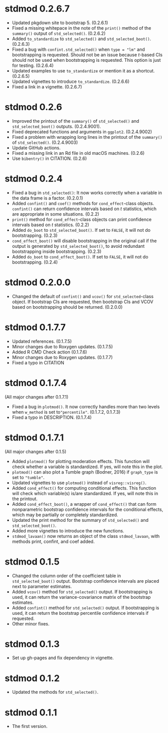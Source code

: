 # stdmod 0.2.6.7

- Updated pkgdown site to bootstrap 5. (0.2.6.1)
- Fixed a missing whitepace in the note of
  the `print()` method of the `summary()` output of
  `std_selected()`. (0.2.6.2)
- Added `to_standardize` to `std_selected()` and
  `std_selected_boot()`. (0.2.6.3)
- Fixed a bug with `confint.std_selected()` when
  `type = "lm"` and bootstrapping is requested. Should
  not be an issue because *t*-based CIs should not be
  used when bootstrapping is requested. This option
  is just for testing. (0.2.6.4)
- Updated examples to use `to_standardize` or
  mention it as a shortcut. (0.2.6.5)
- Updated vignettes to introduce `to_standardize`. (0.2.6.6)
- Fixed a link in a vignette. (0.2.6.7)

# stdmod 0.2.6

- Improved the printout of the `summary()` of `std_selected()`
  and `std_selected_boot()` outputs. (0.2.4.9001).
- Fixed deprecated functions and arguments in `ggplot2`. (0.2.4.9002)
- Fixed a problem  with wrapping long lines in the
  printout of the `summary()` of `std_selected()`. (0.2.4.9003)
- Update GitHub actions.
- Fixed a missing link in an Rd file in old macOS machines. (0.2.6)
- Use `bibentry()` in CITATION. (0.2.6)

# stdmod 0.2.4

- Fixed a bug in `std_selected()`: It now works correctly when
  a variable in the data frame is a factor. (0.2.0.1)
- Added `confint()` and `coef()` methods for `cond_effect`-class
  objects. `confint()` can return confidence intervals based on
  *t* statistics, which are appropriate in some situations. (0.2.2)
- `print()` method for `cond_effect`-class
  objects can print confidence intervals based on
  *t* statistics. (0.2.2)
- Added `do_boot` to `std_selected_boot()`. If set to `FALSE`,
  it will not do bootstrapping. (0.2.3)
- `cond_effect_boot()` will disable bootstrapping in the original
  call if the output is generated by `std_selected_boot()`,
  to avoid redundant bootstrapping inside bootstrapping. (0.2.3)
- Added `do_boot` to `cond_effect_boot()`. If set to `FALSE`,
  it will not do bootstrapping. (0.2.4)

# stdmod 0.2.0.0

- Changed the default of `confint()` and
  `vcov()` for `std_selected`-class object.
  If bootstrap CIs are requested, then bootstrap CIs
  and VCOV based on bootstrapping should be returned. (0.2.0.0)


# stdmod 0.1.7.7

- Updated references. (0.1.7.5)
- Minor changes due to Roxygen updates. (0.1.7.5)
- Added R CMD Check action (0.1.7.6)
- Minor changes due to Roxygen updates. (0.1.7.7)
- Fixed a typo in CITATION

# stdmod 0.1.7.4

(All major changes after 0.1.7.1)

- Fixed a bug in `plotmod()`. It now correctly handles more than two levels
  when `w_method` is set to`"percentile"`. (0.1.7.2, 0.1.7.3)
- Fixed a typo in DESCRIPTION. (0.1.7.4)

# stdmod 0.1.7.1

(All major changes after 0.1.5)

- Added `plotmod()` for plotting moderation effects. This function will check
  whether a variable is standardized. If yes, will note this in the plot.
- `plotmod()` can also plot a Tumble graph (Bodner, 2016) if `graph_type` is
  set to `"tumble"`.
- Updated vignettes to use `plotmod()` instead of `visreg::visreg()`.
- Added `cond_effect()` for computing conditional effects. This function
  will check which variable(s) is/are standardized. If yes, will note
  this in the printout.
- Added `cond_effect_boot()`, a wrapper of
  `cond_effect()` that can form nonparametric bootstrap confidence intervals
  for the conditional effects, which may be partially or completely
  standardized.
- Updated the print method for the summary of `std_selected()` and
  `std_selected_boot()`.
- Added more vignettes to introduce the new functions.
- `stdmod_lavaan()` now returns an object of the class `stdmod_lavaan`,
  with methods print, confint, and coef added.

# stdmod 0.1.5

- Changed the column order of the coefficient table
  in `std_selected_boot()` output. Bootstrap confidence
  intervals are placed next to parameter estimates.
- Added `vcov()` method for `std_selected()` output. If bootstrapping is used,
  it can return the variance-covariance matrix of the bootstrap estimates.
- Added `confint()` method for `std_selected()` output. If bootstrapping is used,
  it can return the bootstrap percentile confidence intervals if requested.
- Other minor fixes.

# stdmod 0.1.3

- Set up gh-pages and fix dependency in vignette.

# stdmod 0.1.2

- Updated the methods for `std_selected()`.

# stdmod 0.1.1

- The first version.
